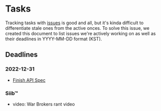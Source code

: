 # Tasks

Tracking tasks with [issues](https://github.com/exyleio/exyleio/issues)
is good and all, but it's kinda difficult to differentiate stale ones
from the active onces. To solve this issue, we created this document to
list issues we're actively working on as well as their deadlines in
YYYY-MM-DD format (KST).

## Deadlines

### 2022-12-31

- [Finish API Spec](https://github.com/exyleio/exyleio/issues/65)

### Siib™

- video: War Brokers rant video
